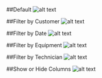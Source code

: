 ##Default
![alt text](https://github.com/seizad/NexEnt/blob/master/customer_portal/job_search/screenshots/default.PNG "Default")

##Filter by Customer
![alt text](https://github.com/seizad/NexEnt/blob/master/customer_portal/job_search/screenshots/filter_by_customer.PNG "Filter by Customer")

##Filter by Date
![alt text](https://github.com/seizad/NexEnt/blob/master/customer_portal/job_search/screenshots/filter_by_date.PNG "Filter by Date")

##Filter by Equipment
![alt text](https://github.com/seizad/NexEnt/blob/master/customer_portal/job_search/screenshots/filter_by_equipment.PNG "Filter by Equipment")

##Filter by Technician
![alt text](https://github.com/seizad/NexEnt/blob/master/customer_portal/job_search/screenshots/filter_by_technician.PNG "Filter by Technician")

##Show or Hide Columns
![alt text](https://github.com/seizad/NexEnt/blob/master/customer_portal/job_search/screenshots/show_or_hide_columns.PNG "Show or Hide Columns")

